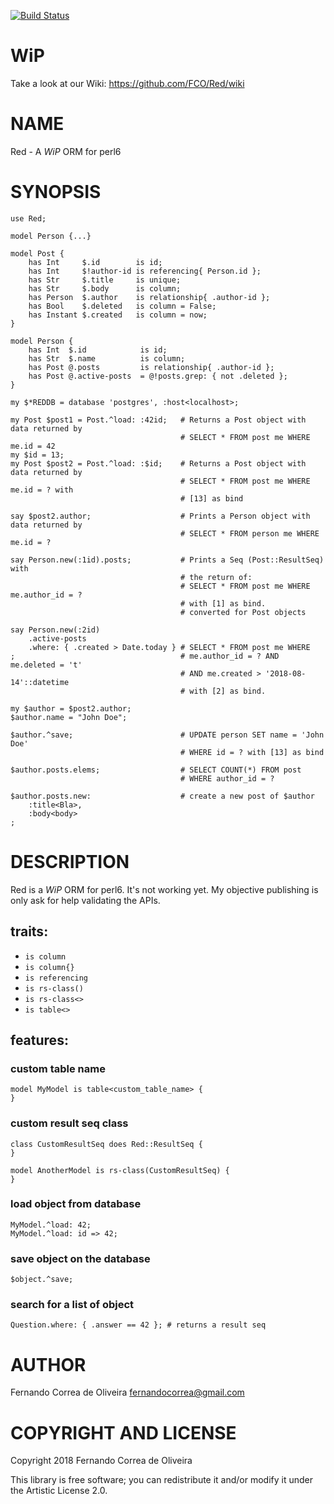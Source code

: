 [![Build Status](https://travis-ci.org/FCO/Red.svg?branch=master)](https://travis-ci.org/FCO/Red)

WiP
===

Take a look at our Wiki: <https://github.com/FCO/Red/wiki>

NAME
====

Red - A *WiP* ORM for perl6

SYNOPSIS
========

```perl6
use Red;

model Person {...}

model Post {
    has Int     $.id        is id;
    has Int     $!author-id is referencing{ Person.id };
    has Str     $.title     is unique;
    has Str     $.body      is column;
    has Person  $.author    is relationship{ .author-id };
    has Bool    $.deleted   is column = False;
    has Instant $.created   is column = now;
}

model Person {
    has Int  $.id            is id;
    has Str  $.name          is column;
    has Post @.posts         is relationship{ .author-id };
    has Post @.active-posts  = @!posts.grep: { not .deleted };
}

my $*REDDB = database 'postgres', :host<localhost>; 

my Post $post1 = Post.^load: :42id;   # Returns a Post object with data returned by
                                      # SELECT * FROM post me WHERE me.id = 42
my $id = 13;
my Post $post2 = Post.^load: :$id;    # Returns a Post object with data returned by
                                      # SELECT * FROM post me WHERE me.id = ? with
                                      # [13] as bind

say $post2.author;                    # Prints a Person object with data returned by
                                      # SELECT * FROM person me WHERE me.id = ?

say Person.new(:1id).posts;           # Prints a Seq (Post::ResultSeq) with
                                      # the return of:
                                      # SELECT * FROM post me WHERE me.author_id = ?
                                      # with [1] as bind.
                                      # converted for Post objects

say Person.new(:2id)
    .active-posts
    .where: { .created > Date.today } # SELECT * FROM post me WHERE
;                                     # me.author_id = ? AND me.deleted = 't'
                                      # AND me.created > '2018-08-14'::datetime
                                      # with [2] as bind.

my $author = $post2.author;
$author.name = "John Doe";

$author.^save;                        # UPDATE person SET name = 'John Doe'
                                      # WHERE id = ? with [13] as bind

$author.posts.elems;                  # SELECT COUNT(*) FROM post
                                      # WHERE author_id = ?

$author.posts.new:                    # create a new post of $author
    :title<Bla>,
    :body<body>
;
```

DESCRIPTION
===========

Red is a *WiP* ORM for perl6. It's not working yet. My objective publishing is only ask for help validating the APIs.

## traits:

* `is column`
* `is column{}`
* `is referencing`
* `is rs-class()`
* `is rs-class<>`
* `is table<>`

## features:

### custom table name

```perl6
model MyModel is table<custom_table_name> {
}
```

### custom result seq class

```perl6
class CustomResultSeq does Red::ResultSeq {
}

model AnotherModel is rs-class(CustomResultSeq) {
}
```

### load object from database

```perl6
MyModel.^load: 42;
MyModel.^load: id => 42;
```

### save object on the database

```perl6
$object.^save;
```

### search for a list of object

```perl6
Question.where: { .answer == 42 }; # returns a result seq
```

AUTHOR
======

Fernando Correa de Oliveira <fernandocorrea@gmail.com>

COPYRIGHT AND LICENSE
=====================

Copyright 2018 Fernando Correa de Oliveira

This library is free software; you can redistribute it and/or modify it under the Artistic License 2.0.

